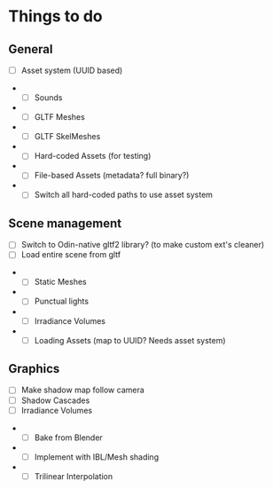 # Things to do

## General
- [ ] Asset system (UUID based)
- - [ ] Sounds
- - [ ] GLTF Meshes
- - [ ] GLTF SkelMeshes
- - [ ] Hard-coded Assets (for testing)
- - [ ] File-based Assets (metadata? full binary?)
- - [ ] Switch all hard-coded paths to use asset system

## Scene management
- [ ] Switch to Odin-native gltf2 library? (to make custom ext's cleaner)
- [ ] Load entire scene from gltf
- - [ ] Static Meshes
- - [ ] Punctual lights
- - [ ] Irradiance Volumes
- - [ ] Loading Assets (map to UUID? Needs asset system)

## Graphics
- [ ] Make shadow map follow camera
- [ ] Shadow Cascades
- [ ] Irradiance Volumes
- - [ ] Bake from Blender
- - [ ] Implement with IBL/Mesh shading
- - [ ] Trilinear Interpolation
